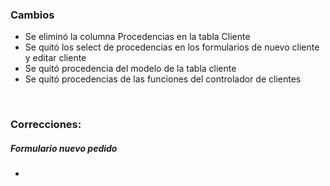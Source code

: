 <h3>Cambios</h3>
<ul>
    <li>Se eliminó la columna Procedencias en la tabla Cliente</li>
    <li>Se quitó los select de procedencias en los formularios de nuevo cliente y editar cliente</li>
    <li>Se quitó procedencia del modelo de la tabla cliente</li>
    <li>Se quitó procedencias de las funciones del controlador de clientes</li>
</ul>

</br>

<h3>Correcciones:</h3>

<h5>Formulario nuevo pedido</h5>
<ul>
    <li></li>

</ul>